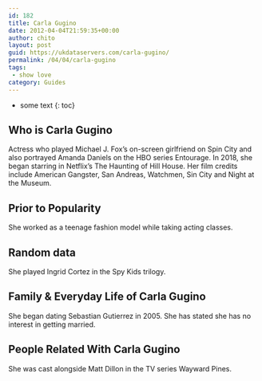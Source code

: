 ```yaml
---
id: 182
title: Carla Gugino
date: 2012-04-04T21:59:35+00:00
author: chito
layout: post
guid: https://ukdataservers.com/carla-gugino/
permalink: /04/04/carla-gugino
tags:
 - show love
category: Guides
---
```


* some text
{: toc}


## Who is  Carla Gugino
                  
                  
                  
Actress who played Michael J. Fox&#8217;s on-screen girlfriend on Spin City and also portrayed Amanda Daniels on the HBO series Entourage. In 2018, she began starring in Netflix&#8217;s The Haunting of Hill House. Her film credits include American Gangster, San Andreas, Watchmen, Sin City and Night at the Museum. 
                  
                
                
                
## Prior to Popularity 
                  
                  
                  
She worked as a teenage fashion model while taking acting classes. 
                  
                
                
                
## Random data 
                  
                  
                  
She played Ingrid Cortez in the Spy Kids trilogy. 
                  
                
                
                
## Family & Everyday Life of Carla Gugino
                  
                  
                  
She began dating Sebastian Gutierrez in 2005. She has stated she has no interest in getting married. 
                  
                
                
                
## People Related With  Carla Gugino
                  
                  
                  
She was cast alongside Matt Dillon in the TV series Wayward Pines.  
                  
                
              
            
          
          
          
    
    
  
